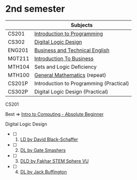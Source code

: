 # 2nd semester

|        | Subjects                                                                                                                |
| ------ | ----------------------------------------------------------------------------------------------------------------------- |
| CS201  | [Introduction to Programming](https://youtube.com/playlist?list=PLKyB9RYzaFRiuBRJQyTTnl4d4UGYS2rR4&si=JLLfPafd7-EyfYKq) |
| CS302  | [Digital Logic Design](https://youtube.com/playlist?list=PLKyB9RYzaFRis7YicWZvQtC7yx282bCbk&si=yf0B9yf_w3W03-zj)        |
| ENG201 | [Business and Technical English](https://youtube.com/playlist?list=PL1C6686BD34CC7CE1&si=_wsLxVrfAHYI-U53)              |
| MGT211 | [Introduction To Business](https://youtube.com/playlist?list=PL506FBB648B36FE9A&si=QSu-SKD0dGPdv0zw)                    |
| MTH104 | Sets and Logic Deficiency                                                                                               |
| MTH100 | [General Mathematics](https://youtube.com/playlist?list=PLD2B7842D3AB23BAF&si=Pg9QQTsYueYQNY1h) (repeat)                |
| CS201P | Introduction to Programming (Practical)                                                                                 |
| CS302P | Digital Logic Design (Practical)                                                                                        |

CS201

Best => [Intro to Computing - Absolute Beginner](https://youtube.com/playlist?list=PLnd7R4Mcw3rLmfW78NJnXXaso1BNB9Kym&si=vuu8dkdNAlDX-lK3)

Digital Logic Design

- [ ] 1. [LD by David Black-Schaffer](https://youtube.com/playlist?list=PLiwt1iVUib9vXV5xqD_QCTU5SVMjDN5U_&si=yRsPd-gRwhjdE1Ph)
- [ ] 2. [DL by Gate Smashers](https://youtube.com/playlist?list=PLxCzCOWd7aiGmXg4NoX6R31AsC5LeCPHe&si=9DwYBD3pCT7jU83H)
- [ ] 3. [DLD by Fakhar STEM Sphere VU](https://youtube.com/playlist?list=PLgWOIdHQBEz6Ougd453k22nyPDNoNw_tX&si=WhoAEBtfkuJNno7x)
- [ ] 4. [DL by Jack Buffington](https://youtube.com/playlist?list=PLyG2VxFPjWqDDbo1FKEvzMvj33fI22weJ&si=z7k0BWWYhrDj-peE)
